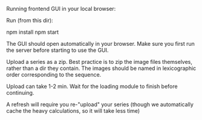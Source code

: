 Running frontend GUI in your local browser:

Run (from this dir):

npm install
npm start


The GUI should open automatically in your browser.
Make sure you first run the server before starting to use the GUI. 


Upload a series as a zip. Best practice is to zip the image files themselves, rather than a dir 
they contain. The images should be named in lexicographic order corresponding to the sequence. 

Upload can take 1-2 min. Wait for the loading module to finish before continuing.  

A refresh will require you re-"upload" your series (though we automatically cache the
 heavy calculations, so it will take less time)